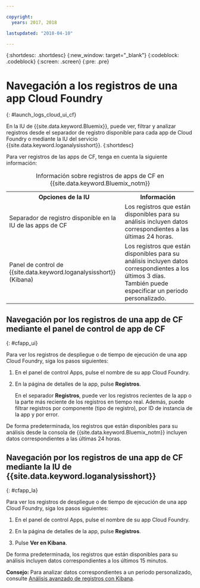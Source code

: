 ```yaml
---

copyright:
  years: 2017, 2018

lastupdated: "2018-04-10"

---
```



{:shortdesc: .shortdesc}
{:new_window: target="_blank"}
{:codeblock: .codeblock}
{:screen: .screen}
{:pre: .pre}

# Navegación a los registros de una app Cloud Foundry
{: #launch_logs_cloud_ui_cf}

En la IU de {{site.data.keyword.Bluemix}}, puede ver, filtrar y analizar registros desde el separador de registro disponible para cada app de Cloud Foundry o mediante la IU del servicio {{site.data.keyword.loganalysisshort}}.
{:shortdesc}

Para ver registros de las apps de CF, tenga en cuenta la siguiente información: 

<table>
  <caption>Información sobre registros de apps de CF en {{site.data.keyword.Bluemix_notm}}</caption>
  <tr>
    <th>Opciones de la IU</th>
    <th>Información</th>
  </tr>
  <tr>
    <td>Separador de registro disponible en la IU de las apps de CF</td>
    <td>Los registros que están disponibles para su análisis incluyen datos correspondientes a las últimas 24 horas.</td>
  </tr>
  <tr>
    <td>Panel de control de {{site.data.keyword.loganalysisshort}} (Kibana)</td>
    <td>Los registros que están disponibles para su análisis incluyen datos correspondientes a los últimos 3 días. También puede especificar un periodo personalizado.</td>
  </tr>
</table>


## Navegación por los registros de una app de CF mediante el panel de control de app de CF 
{: #cfapp_ui}

Para ver los registros de despliegue o de tiempo de ejecución de una app Cloud Foundry, siga los pasos siguientes:

1. En el panel de control Apps, pulse el nombre de su app Cloud Foundry. 
    
2. En la página de detalles de la app, pulse **Registros**.
    
    En el separador **Registros**, puede ver los registros recientes de la app o la parte más reciente de los registros en tiempo real. Además, puede filtrar registros por componente (tipo de registro), por ID de instancia de la app y por error.
    
De forma predeterminada, los registros que están disponibles para su análisis desde la consola de {{site.data.keyword.Bluemix_notm}} incluyen datos correspondientes a las últimas 24 horas.


## Navegación por los registros de una app de CF mediante la IU de {{site.data.keyword.loganalysisshort}} 
{: #cfapp_la}

Para ver los registros de despliegue o de tiempo de ejecución de una app Cloud Foundry, siga los pasos siguientes:

1. En el panel de control Apps, pulse el nombre de su app Cloud Foundry. 
    
2. En la página de detalles de la app, pulse **Registros**.
    
3. Pulse **Ver en Kibana**.

De forma predeterminada, los registros que están disponibles para su análisis incluyen datos correspondientes a los últimos 15 minutos.

**Consejo:** Para analizar datos correspondientes a un periodo personalizado, consulte [Análisis avanzado de registros con Kibana](/docs/services/CloudLogAnalysis/kibana/analyzing_logs_Kibana.html#analyzing_logs_Kibana). 



